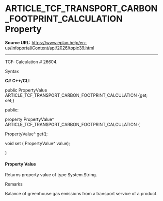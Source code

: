 # ARTICLE_TCF_TRANSPORT_CARBON_FOOTPRINT_CALCULATION Property

**Source URL:** https://www.eplan.help/en-us/Infoportal/Content/api/2026/topic39.html

---

TCF: Calculation # 26604.

Syntax

**C#**
**C++/CLI**


public PropertyValue ARTICLE_TCF_TRANSPORT_CARBON_FOOTPRINT_CALCULATION {get; set;}

public:

property PropertyValue^ ARTICLE_TCF_TRANSPORT_CARBON_FOOTPRINT_CALCULATION {

   PropertyValue^ get();

   void set (    PropertyValue^ value);

}


#### Property Value

Returns property value of type System.String.

Remarks

Balance of greenhouse gas emissions from a transport service of a product.

